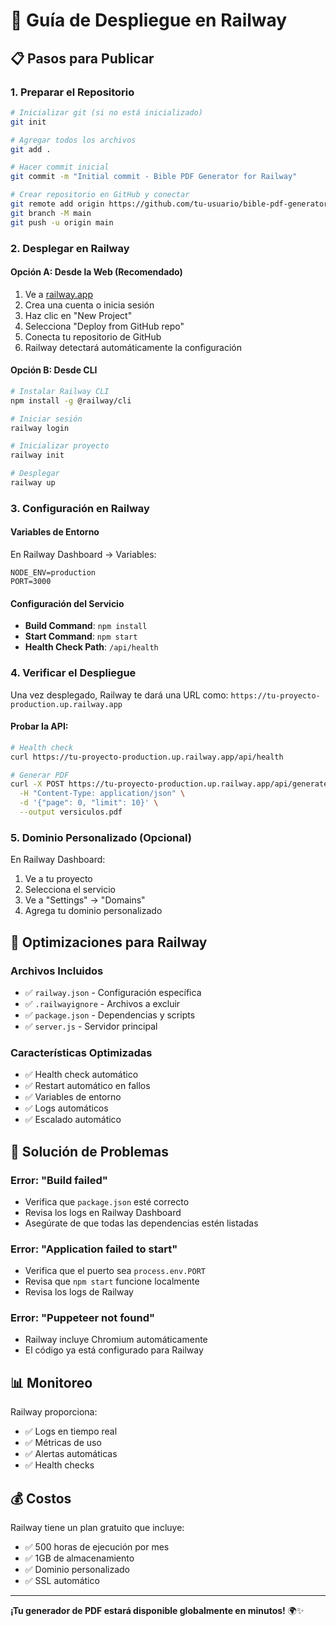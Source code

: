 # 🚀 Guía de Despliegue en Railway

## 📋 Pasos para Publicar

### 1. Preparar el Repositorio

```bash
# Inicializar git (si no está inicializado)
git init

# Agregar todos los archivos
git add .

# Hacer commit inicial
git commit -m "Initial commit - Bible PDF Generator for Railway"

# Crear repositorio en GitHub y conectar
git remote add origin https://github.com/tu-usuario/bible-pdf-generator.git
git branch -M main
git push -u origin main
```

### 2. Desplegar en Railway

#### Opción A: Desde la Web (Recomendado)

1. Ve a [railway.app](https://railway.app)
2. Crea una cuenta o inicia sesión
3. Haz clic en "New Project"
4. Selecciona "Deploy from GitHub repo"
5. Conecta tu repositorio de GitHub
6. Railway detectará automáticamente la configuración

#### Opción B: Desde CLI

```bash
# Instalar Railway CLI
npm install -g @railway/cli

# Iniciar sesión
railway login

# Inicializar proyecto
railway init

# Desplegar
railway up
```

### 3. Configuración en Railway

#### Variables de Entorno

En Railway Dashboard → Variables:

```env
NODE_ENV=production
PORT=3000
```

#### Configuración del Servicio

- **Build Command**: `npm install`
- **Start Command**: `npm start`
- **Health Check Path**: `/api/health`

### 4. Verificar el Despliegue

Una vez desplegado, Railway te dará una URL como:
`https://tu-proyecto-production.up.railway.app`

#### Probar la API:

```bash
# Health check
curl https://tu-proyecto-production.up.railway.app/api/health

# Generar PDF
curl -X POST https://tu-proyecto-production.up.railway.app/api/generate-pdf \
  -H "Content-Type: application/json" \
  -d '{"page": 0, "limit": 10}' \
  --output versiculos.pdf
```

### 5. Dominio Personalizado (Opcional)

En Railway Dashboard:

1. Ve a tu proyecto
2. Selecciona el servicio
3. Ve a "Settings" → "Domains"
4. Agrega tu dominio personalizado

## 🔧 Optimizaciones para Railway

### Archivos Incluidos

- ✅ `railway.json` - Configuración específica
- ✅ `.railwayignore` - Archivos a excluir
- ✅ `package.json` - Dependencias y scripts
- ✅ `server.js` - Servidor principal

### Características Optimizadas

- ✅ Health check automático
- ✅ Restart automático en fallos
- ✅ Variables de entorno
- ✅ Logs automáticos
- ✅ Escalado automático

## 🚨 Solución de Problemas

### Error: "Build failed"

- Verifica que `package.json` esté correcto
- Revisa los logs en Railway Dashboard
- Asegúrate de que todas las dependencias estén listadas

### Error: "Application failed to start"

- Verifica que el puerto sea `process.env.PORT`
- Revisa que `npm start` funcione localmente
- Revisa los logs de Railway

### Error: "Puppeteer not found"

- Railway incluye Chromium automáticamente
- El código ya está configurado para Railway

## 📊 Monitoreo

Railway proporciona:

- ✅ Logs en tiempo real
- ✅ Métricas de uso
- ✅ Alertas automáticas
- ✅ Health checks

## 💰 Costos

Railway tiene un plan gratuito que incluye:

- ✅ 500 horas de ejecución por mes
- ✅ 1GB de almacenamiento
- ✅ Dominio personalizado
- ✅ SSL automático

---

**¡Tu generador de PDF estará disponible globalmente en minutos!** 🌍✨
